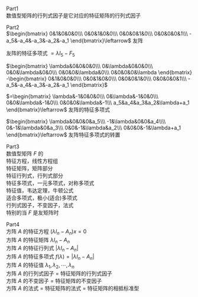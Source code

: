 Part1  
数值型矩阵的行列式因子是它对应的特征矩阵的行列式因子  
  
Part2  
 $\begin{bmatrix}  
0&1&0&0&0\\\   
0&0&1&0&0\\\   
0&0&0&1&0\\\   
0&0&0&0&1\\\   
-a_5&-a_4&-a_3&-a_2&-a_1  
\end{bmatrix}\leftarrow$ 友阵  
  
友阵的特征多项式 $=\lambda I_5-F_5$   
  
 $\begin{bmatrix}  
\lambda&0&0&0&0\\\   
0&\lambda&0&0&0\\\   
0&0&\lambda&0&0\\\   
0&0&0&\lambda&0\\\   
0&0&0&0&\lambda  
\end{bmatrix}  
-\begin{bmatrix}  
0&1&0&0&0\\\   
0&0&1&0&0\\\   
0&0&0&1&0\\\   
0&0&0&0&1\\\   
-a_5&-a_4&-a_3&-a_2&-a_1  
\end{bmatrix}$   
  
 $=\begin{bmatrix}  
\lambda&-1&0&0&0\\\   
0&\lambda&-1&0&0\\\   
0&0&\lambda&-1&0\\\   
0&0&0&\lambda&-1\\\   
a_5&a_4&a_3&a_2&\lambda+a_1  
\end{bmatrix}\leftarrow$ 友阵的特征多项式  
  
 $\begin{bmatrix}  
\lambda&0&0&0&a_5\\\   
-1&\lambda&0&0&a_4\\\\   
0&-1&\lambda&0&a_3\\\   
0&0&-1&\lambda&a_2\\\   
0&0&0&-1&\lambda+a_1  
\end{bmatrix}\leftarrow$ 友阵特征多项式的转置  
  
Part3  
数值型矩阵 $F$ 的  
特征方程，线性方程组  
特征矩阵，矩阵部分  
特征行列式，行列式部分  
特征多项式，一元多项式，对称多项式  
特征值，韦达定理，牛顿公式  
适合多项式，极小(适合)多项式  
行列式因子，不变因子，法式  
特别的当 $F$ 是友矩阵时  
  
Part4  
方阵 $A$ 的特征方程 $(\lambda I_n-A_n)x=0$   
方阵 $A$ 的特征矩阵 $\lambda I_n-A_n$   
方阵 $A$ 的特征行列式 $|\lambda I_n-A_n|$   
方阵 $A$ 的特征多项式 $f(\lambda)=|\lambda I_n-A_n|$   
方阵 $A$ 的特征值 $\lambda_1,\lambda_2,\cdots,\lambda_n$   
方阵 $A$ 的行列式因子 $=$ 特征矩阵的行列式因子  
方阵 $A$ 的不变因子 $=$ 特征矩阵的不变因子  
方阵 $A$ 的法式 $=$ 特征矩阵的法式 $=$ 特征矩阵的相抵标准型  
